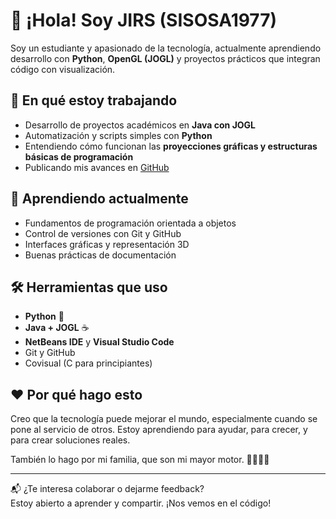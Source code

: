 # 👋 ¡Hola! Soy  JIRS (SISOSA1977)

Soy un estudiante y apasionado de la tecnología, actualmente aprendiendo desarrollo con **Python**, **OpenGL (JOGL)** y proyectos prácticos que integran código con visualización.

## 🚀 En qué estoy trabajando

- Desarrollo de proyectos académicos en **Java con JOGL**
- Automatización y scripts simples con **Python**
- Entendiendo cómo funcionan las **proyecciones gráficas y estructuras básicas de programación**
- Publicando mis avances en [GitHub](https://github.com/SISOSA1977)

## 🧠 Aprendiendo actualmente

- Fundamentos de programación orientada a objetos
- Control de versiones con Git y GitHub
- Interfaces gráficas y representación 3D
- Buenas prácticas de documentación

## 🛠️ Herramientas que uso

- **Python** 🐍
- **Java + JOGL** ☕
- **NetBeans IDE** y **Visual Studio Code**
- Git y GitHub
- Covisual (C para principiantes)

## ❤️ Por qué hago esto

Creo que la tecnología puede mejorar el mundo, especialmente cuando se pone al servicio de otros. Estoy aprendiendo para ayudar, para crecer, y para crear soluciones reales.

También lo hago por mi familia, que son mi mayor motor. 💪👨‍👧‍👧

---

📬 ¿Te interesa colaborar o dejarme feedback?  
Estoy abierto a aprender y compartir. ¡Nos vemos en el código!
